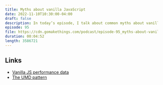 ```yaml
---
title: Myths about vanilla JavaScript
date: 2022-11-10T10:30:00-04:00
draft: false
description: In today’s episode, I talk about common myths about vanilla JS (and why they're wrong).
episode: 95
file: https://cdn.gomakethings.com/podcast/episode-95_myths-about-vanilla-js.mp3
duration: 00:04:52
length: 3586721 
---
```


## Links

- [Vanilla JS performance data](https://css-tricks.com/radeventlistener-a-tale-of-client-side-framework-performance/)
- [The UMD pattern](https://vanillajstoolkit.com/boilerplates/umd/)